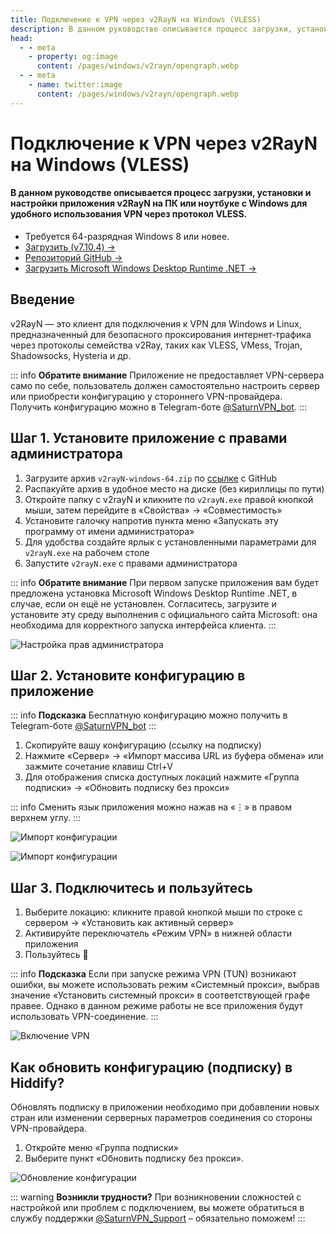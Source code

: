 ```yaml
---
title: Подключение к VPN через v2RayN на Windows (VLESS)
description: В данном руководстве описывается процесс загрузки, установки и настройки приложения v2RayN на ПК или ноутбуке с Windows для удобного использования VPN через протокол VLESS.
head:
  - - meta
    - property: og:image
      content: /pages/windows/v2rayn/opengraph.webp
  - - meta
    - name: twitter:image
      content: /pages/windows/v2rayn/opengraph.webp
---
```


# Подключение к VPN через v2RayN на Windows (VLESS)

#### В данном руководстве описывается процесс загрузки, установки и настройки приложения v2RayN на ПК или ноутбуке с Windows для удобного использования VPN через протокол VLESS.

* Требуется 64-разрядная Windows 8 или новее.
* [Загрузить (v7.10.4) →](https://github.com/2dust/v2rayN/releases/download/7.10.4/v2rayN-windows-64.zip)
* [Репозиторий GitHub →](https://github.com/2dust/v2rayN)
* [Загрузить Microsoft Windows Desktop Runtime .NET →](https://dotnet.microsoft.com/ru-ru/download/dotnet/9.0)


## Введение

v2RayN — это клиент для подключения к VPN для Windows и Linux, предназначенный для безопасного проксирования интернет‑трафика через протоколы семейства v2Ray, таких как VLESS, VMess, Trojan, Shadowsocks, Hysteria и др.

::: info **Обратите внимание** 
Приложение не предоставляет VPN-сервера само по себе, пользователь должен самостоятельно настроить сервер или приобрести конфигурацию у стороннего VPN-провайдера. Получить конфигурацию можно в Telegram-боте [@SaturnVPN_bot](https://t.me/SaturnVPN_bot?start=docs).
:::

## Шаг 1. Установите приложение с правами администратора

1. Загрузите архив `v2rayN-windows-64.zip` по [ссылке](https://github.com/2dust/v2rayN/releases) с GitHub
2. Распакуйте архив в удобное место на диске (без кириллицы по пути)
3. Откройте папку с v2rayN и кликните по `v2rayN.exe` правой кнопкой мыши, затем перейдите в «Свойства» → «Совместимость»
4. Установите галочку напротив пункта меню «Запускать эту программу от имени администратора»
5. Для удобства создайте ярлык с установленными параметрами для `v2rayN.exe` на рабочем столе
6. Запустите `v2rayN.exe` с правами администратора

::: info **Обратите внимание** 
При первом запуске приложения вам будет предложена установка Microsoft Windows Desktop Runtime .NET, в случае, если он ещё не установлен. Согласитесь, загрузите и установите эту среду выполнения с официального сайта Microsoft: она необходима для корректного запуска интерфейса клиента.
:::

![Настройка прав администратора](/pages/windows/v2rayn/1.webp)

## Шаг 2. Установите конфигурацию в приложение

::: info **Подсказка** 
Бесплатную конфигурацию можно получить в Telegram-боте [@SaturnVPN_bot](https://t.me/SaturnVPN_bot?start=docs)
:::

1. Скопируйте вашу конфигурацию (ссылку на подписку)
2. Нажмите «Сервер» → «Импорт массива URL из буфера обмена» или зажмите сочетание клавиш Ctrl+V
3. Для отображения списка доступных локаций нажмите «Группа подписки» → «Обновить подписку без прокси»

::: info Сменить язык приложения можно нажав на «⋮» в правом верхнем углу.
:::

![Импорт конфигурации](/pages/windows/v2rayn/2.webp)

![Импорт конфигурации](/pages/windows/v2rayn/3.webp)

## Шаг 3. Подключитесь и пользуйтесь

1. Выберите локацию: кликните правой кнопкой мыши по строке с сервером → «Установить как активный сервер»
2. Активируйте переключатель «Режим VPN» в нижней области приложения
3. Пользуйтесь 🙂

::: info **Подсказка** 
Если при запуске режима VPN (TUN) возникают ошибки, вы можете использовать режим «Системный прокси», выбрав значение «Установить системный прокси» в соответствующей графе правее. Однако в данном режиме работы не все приложения будут использовать VPN-соединение.
:::

![Включение VPN](/pages/windows/v2rayn/4.webp)

## Как обновить конфигурацию (подписку) в Hiddify?
Обновлять подписку в приложении необходимо при добавлении новых стран или изменении серверных параметров соединения со стороны VPN-провайдера.
1. Откройте меню «Группа подписки»
2. Выберите пункт «Обновить подписку без прокси».

![Обновление конфигурации](/pages/windows/v2rayn/3.webp)

::: warning **Возникли трудности?** 
При возникновении сложностей с настройкой или проблем с подключением, вы можете обратиться в службу поддержки [@SaturnVPN_Support](https://t.me/SaturnVPN_Support) – обязательно поможем!
:::